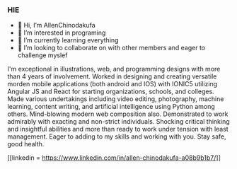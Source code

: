 ### HIE
- 👋 Hi, I’m AllenChinodakufa
- 👀 I’m interested in programing
- 🌱 I’m currently learning everything
- 💞️ I’m looking to collaborate on with other members and eager to challenge myslef

I'm exceptional in illustrations, web, and programming designs with more than 4 years of involvement. Worked in designing and creating versatile morden mobile applications (both android and IOS) with IONIC5 utilizing Angular JS and React for starting organizations, schools, and colleges. Made various undertakings including video editing, photography, machine learning, content writing, and artificial intelligence using Python among others. Mind-blowing modern web composition also. Demonstrated to work admirably with exacting and non-strict individuals. Shocking critical thinking and insightful abilities and more than ready to work under tension with least management. Eager to adding to my skills and working with you. Stay safe, good health.

[[linkedin = https://www.linkedin.com/in/allen-chinodakufa-a08b9b1b7/]]
<!---
AllenChinodakufa/AllenChinodakufa is a ✨ special ✨ repository because its `README.md` (this file) appears on your GitHub profile.
You can click the Preview link to take a look at your changes.
--->
